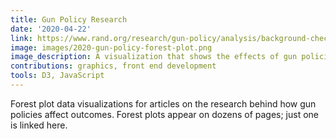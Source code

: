 ```yaml
---
title: Gun Policy Research
date: '2020-04-22'
link: https://www.rand.org/research/gun-policy/analysis/background-checks/violent-crime.html
image: images/2020-gun-policy-forest-plot.png
image_description: A visualization that shows the effects of gun policies on violent crime.
contributions: graphics, front end development
tools: D3, JavaScript
---
```


Forest plot data visualizations for articles on the research behind how gun policies affect outcomes. Forest plots appear on dozens of pages; just one is linked here.